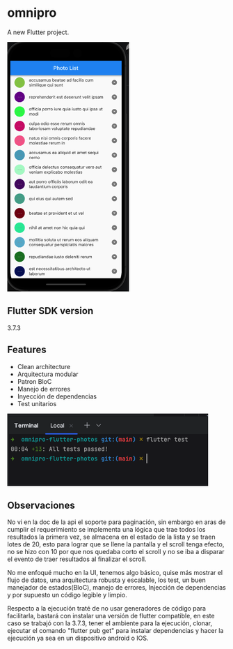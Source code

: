 # omnipro

A new Flutter project.

![img.png](app.png)

## Flutter SDK version

3.7.3

## Features

- Clean architecture
- Arquitectura modular
- Patron BloC
- Manejo de errores
- Inyección de dependencias
- Test unitarios

![img.png](test.png)

## Observaciones

No vi en la doc de la api el soporte para paginación, sin embargo en aras de cumplir el requerimiento se implementa una
lógica que trae todos los resultados la primera vez, se almacena en el estado de la lista y se traen lotes de 20, esto
para lograr que se llene la pantalla y el scroll tenga efecto, no se hizo con 10 por que nos quedaba corto el scroll y
no se iba a disparar el evento de traer resultados al finalizar el scroll.

No me enfoqué mucho en la UI, tenemos algo básico, quise más mostrar el flujo de datos, una arquitectura robusta y
escalable, los test, un buen manejador de estados(BloC), manejo de errores, Injección de dependencias y por supuesto un
código legible y limpio.

Respecto a la ejecución traté de no usar generadores de código para facilitarla, bastará con instalar una versión de
flutter compatible, en este caso se trabajó con la 3.7.3, tener el ambiente para la ejecución, clonar, ejecutar el
comando "flutter pub get" para instalar dependencias y hacer la
ejecución ya sea en un dispositivo android o IOS.
